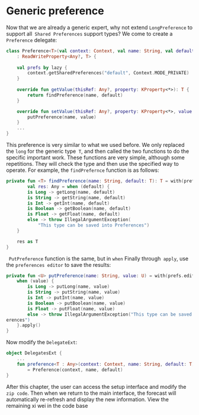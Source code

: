 # Generic preference

Now that we are already a generic expert, why not extend `LongPreference` to support all` Shared Preferences` support types? We come to create a `Preference` delegate:

```kotlin
class Preference<T>(val context: Context, val name: String, val default: T)
    : ReadWriteProperty<Any?, T> {
	
	val prefs by lazy {
	    context.getSharedPreferences("default", Context.MODE_PRIVATE)
    }
	
	override fun getValue(thisRef: Any?, property: KProperty<*>): T {
		return findPreference(name, default)
	}

	override fun setValue(thisRef: Any?, property: KProperty<*>, value: T) {
        putPreference(name, value)
    }
	...
}
```

This preference is very similar to what we used before. We only replaced the `long` for the generic type` T`, and then called the two functions to do the specific important work. These functions are very simple, although some repetitions. They will check the type and then use the specified way to operate. For example, the `findPrefernce` function is as follows:

```kotlin
private fun <T> findPreference(name: String, default: T): T = with(prefs) {
        val res: Any = when (default) {
        is Long -> getLong(name, default)
        is String -> getString(name, default)
        is Int -> getInt(name, default)
        is Boolean -> getBoolean(name, default)
        is Float -> getFloat(name, default)
        else -> throw IllegalArgumentException(
            "This type can be saved into Preferences")
    }

	res as T
}
```

` PutPreference` function is the same, but in `when` Finally through` apply`, use the `preferences editor` to save the results:

```kotlin
private fun <U> putPreference(name: String, value: U) = with(prefs.edit()) {
    when (value) {
        is Long -> putLong(name, value)
        is String -> putString(name, value)
        is Int -> putInt(name, value)
        is Boolean -> putBoolean(name, value)
        is Float -> putFloat(name, value)
        else -> throw IllegalArgumentException("This type can be saved into Pref\
erences")
    }.apply()
}
```

Now modify the `DelegateExt`:

```kotlin
object DelegatesExt {
	...
	fun preference<T : Any>(context: Context, name: String, default: T)
	    = Preference(context, name, default)
}
```

After this chapter, the user can access the setup interface and modify the `zip code`. Then when we return to the main interface, the forecast will automatically re-refresh and display the new information. View the remaining xi wei in the code base
